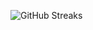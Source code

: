 ![GitHub Streaks](https://github-streaks-mqc9.onrender.com/streak/happilli/image?theme=midnight&cache_bust=1743116240&lang=ja)
